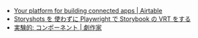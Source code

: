 - [Your platform for building connected apps | Airtable](https://www.airtable.com/product)
- [Storyshots を 使わずに Playwright で Storybook の VRT をする](https://zenn.dev/sterashima78/articles/47c9a109988b3c)
- [実験的: コンポーネント | 劇作家](https://playwright.dev/docs/test-components)
